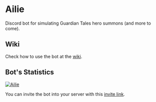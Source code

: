 # Ailie

Discord bot for simulating Guardian Tales hero summons (and more to come).

## Wiki

Check how to use the bot at the [wiki](https://github.com/riazufila/ailie/wiki/Ailie's-Wiki).

## Bot's Statistics

<a href="https://top.gg/bot/820515330140930048">
    <img src="https://top.gg/api/widget/820515330140930048.svg" alt="Ailie" />
</a>

You can invite the bot into your server with this [invite link](https://discord.com/api/oauth2/authorize?client_id=820515330140930048&permissions=8&scope=bot).
